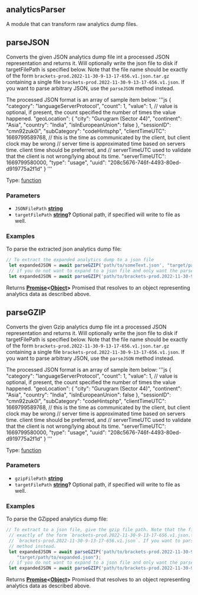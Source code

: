 <!-- Generated by documentation.js. Update this documentation by updating the source code. -->

## analyticsParser

A module that can transform raw analytics dump files.

## parseJSON

Converts the given JSON analytics dump file int a processed JSON representation and returns it.
Will optionally write the json file to disk if targetFilePath is specified below. Note that the file name should be
exactly of the form `brackets-prod.2022-11-30-9-13-17-656.v1.json.tar.gz` containing a single file
`brackets-prod.2022-11-30-9-13-17-656.v1.json`. If you want to parse arbitrary JSON, use the `parseJSON`
method instead.

The processed JSON format is an array of sample item below:
'''js
{
"category": "languageServerProtocol",
"count": 1,
"value": 1, // value is optional, if present, the count specified the number of times the value happened.
"geoLocation": {
"city": "Gurugram (Sector 44)",
"continent": "Asia",
"country": "India",
"isInEuropeanUnion": false
},
"sessionID": "cmn92zuk0i",
"subCategory": "codeHintsphp",
"clientTimeUTC": 1669799589768, // this is the time as communicated by the client, but client clock may be wrong
// server time is approximated time based on servers time. client time should be preferred, and
// serverTimeUTC used to validate that the client is not wrong/lying about its time.
"serverTimeUTC": 1669799580000,
"type": "usage",
"uuid": "208c5676-746f-4493-80ed-d919775a2f1d"
}
'''

Type: [function][1]

### Parameters

*   `JSONFilePath` **[string][2]**&#x20;
*   `targetFilePath` **[string][2]?** Optional path, if specified will write to file as well.

### Examples

To parse the extracted json analytics dump file:

```javascript
// To extract the expanded analytics dump to a json file
 let expandedJSON = await parseGZIP('path/to/someText.json', "target/path/to/expanded.json");
 // if you do not want to expand to a json file and only want the parsed array, omit the second parameter.
 let expandedJSON = await parseGZIP('path/to/brackets-prod.2022-11-30-9-13-17-656.v1.json.tar.gz');
```

Returns **[Promise][3]<[Object][4]>** Promised that resolves to an object representing analytics data as described above.

## parseGZIP

Converts the given Gzip analytics dump file int a processed JSON representation and returns it.
Will optionally write the json file to disk if targetFilePath is specified below. Note that the file name should be
exactly of the form `brackets-prod.2022-11-30-9-13-17-656.v1.json.tar.gz` containing a single file
`brackets-prod.2022-11-30-9-13-17-656.v1.json`. If you want to parse arbitrary JSON, use the `parseJSON`
method instead.

The processed JSON format is an array of sample item below:
'''js
{
"category": "languageServerProtocol",
"count": 1,
"value": 1, // value is optional, if present, the count specified the number of times the value happened.
"geoLocation": {
"city": "Gurugram (Sector 44)",
"continent": "Asia",
"country": "India",
"isInEuropeanUnion": false
},
"sessionID": "cmn92zuk0i",
"subCategory": "codeHintsphp",
"clientTimeUTC": 1669799589768, // this is the time as communicated by the client, but client clock may be wrong
// server time is approximated time based on servers time. client time should be preferred, and
// serverTimeUTC used to validate that the client is not wrong/lying about its time.
"serverTimeUTC": 1669799580000,
"type": "usage",
"uuid": "208c5676-746f-4493-80ed-d919775a2f1d"
}
'''

Type: [function][1]

### Parameters

*   `gzipFilePath` **[string][2]**&#x20;
*   `targetFilePath` **[string][2]?** Optional path, if specified will write to file as well.

### Examples

To parse the GZipped analytics dump file:

```javascript
// To extract to a json file, give the gzip file path. Note that the file name should be
 // exactly of the form `brackets-prod.2022-11-30-9-13-17-656.v1.json.tar.gz` containing a single file
 // `brackets-prod.2022-11-30-9-13-17-656.v1.json`. If you want to parse arbitrary JSON, use the `parseJSON`
 // method instead.
 let expandedJSON = await parseGZIP('path/to/brackets-prod.2022-11-30-9-13-17-656.v1.json.tar.gz',
    "target/path/to/expanded.json");
 // if you do not want to expand to a json file and only want the parsed array, omit the second parameter.
 let expandedJSON = await parseGZIP('path/to/brackets-prod.2022-11-30-9-13-17-656.v1.json.tar.gz');
```

Returns **[Promise][3]<[Object][4]>** Promised that resolves to an object representing analytics data as described above.

[1]: https://developer.mozilla.org/docs/Web/JavaScript/Reference/Statements/function

[2]: https://developer.mozilla.org/docs/Web/JavaScript/Reference/Global_Objects/String

[3]: https://developer.mozilla.org/docs/Web/JavaScript/Reference/Global_Objects/Promise

[4]: https://developer.mozilla.org/docs/Web/JavaScript/Reference/Global_Objects/Object
